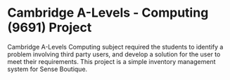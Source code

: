 # Cambridge A-Levels - Computing (9691) Project
Cambridge A-Levels Computing subject required the students to identify a problem involving third party users, and develop a solution for the user to meet their requirements. This project is a simple inventory management system for Sense Boutique.
